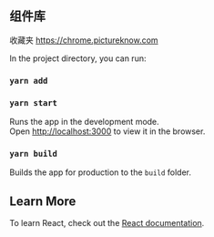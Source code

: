 ## 组件库

收藏夹 https://chrome.pictureknow.com

In the project directory, you can run:
### `yarn add`

### `yarn start`

Runs the app in the development mode.\
Open [http://localhost:3000](http://localhost:3000) to view it in the browser.

### `yarn build`

Builds the app for production to the `build` folder.

## Learn More

To learn React, check out the [React documentation](https://reactjs.org/).
